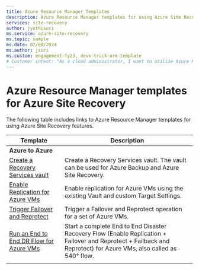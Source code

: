 ```yaml
---
title: Azure Resource Manager Templates
description: Azure Resource Manager templates for using Azure Site Recovery features.
services: site-recovery
author: jyothisuri
ms.service: azure-site-recovery
ms.topic: sample
ms.date: 07/08/2024
ms.author: jsuri
ms.custom: engagement-fy23, devx-track-arm-template
# Customer intent: "As a cloud administrator, I want to utilize Azure Resource Manager templates for configuring Azure Site Recovery, so that I can efficiently manage disaster recovery processes for my Azure virtual machines."
---
```


# Azure Resource Manager templates for Azure Site Recovery

The following table includes links to Azure Resource Manager templates for using Azure Site Recovery features.

| Template | Description |
|---|---|
|**Azure to Azure** | |
| [Create a Recovery Services vault](./quickstart-create-vault-template.md)| Create a Recovery Services vault. The vault can be used for Azure Backup and Azure Site Recovery. |
| [Enable Replication for Azure VMs](https://aka.ms/asr-arm-enable-replication) | Enable replication for Azure VMs using the existing Vault and custom Target Settings.|
| [Trigger Failover and Reprotect](https://aka.ms/asr-arm-failover-reprotect) | Trigger a Failover and Reprotect operation for a set of Azure VMs. |
| [Run an End to End DR Flow for Azure VMs](https://aka.ms/asr-arm-e2e-flow) | Start a complete End to End Disaster Recovery Flow (Enable Replication + Failover and Reprotect + Failback and Reprotect) for Azure VMs, also called as 540° flow.|
|   |   |
